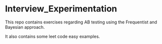 # Interview_Experimentation
 
This repo contains exercises regarding AB testing using the Frequentist and Bayesian approach.

It also contains some leet code easy examples.